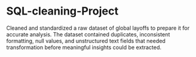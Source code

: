 # SQL-cleaning-Project

Cleaned and standardized a raw dataset of global layoffs to prepare it for accurate analysis. The dataset contained duplicates, inconsistent formatting, null values, and unstructured text fields that needed transformation before meaningful insights could be extracted.
